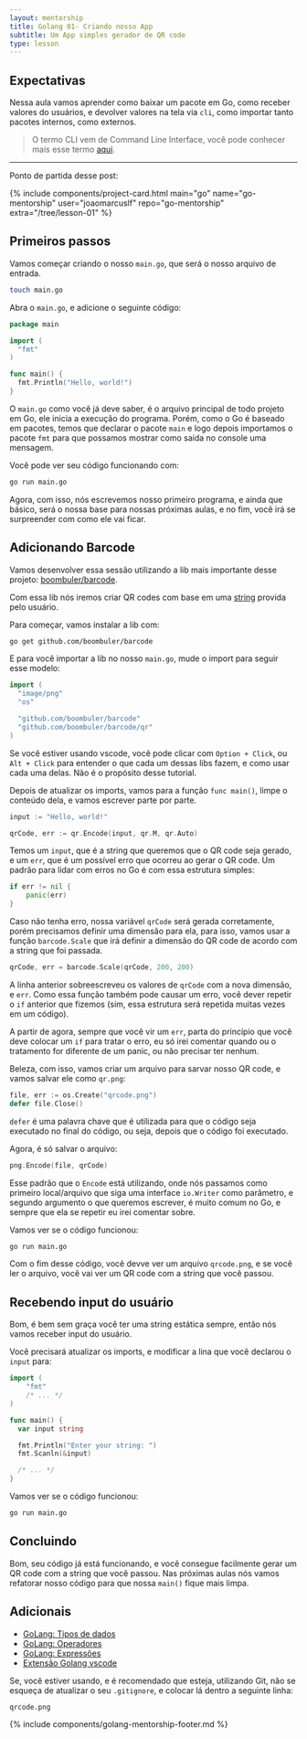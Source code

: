 ```yaml
---
layout: mentorship
title: Golang 01- Criando nosso App
subtitle: Um App simples gerador de QR code
type: lesson
---
```


## Expectativas

Nessa aula vamos aprender como baixar um pacote em Go, como receber valores do usuários, e devolver valores na tela via `cli`, como importar tanto pacotes internos, como externos.

> O termo CLI vem de Command Line Interface, você pode conhecer mais esse termo [aqui](https://en.wikipedia.org/wiki/Command-line_interface).

----

Ponto de partida desse post:

<div>
  {%
    include components/project-card.html
      main="go"
      name="go-mentorship"
      user="joaomarcuslf"
      repo="go-mentorship"
      extra="/tree/lesson-01"
  %}
</div>

## Primeiros passos

Vamos começar criando o nosso `main.go`, que será o nosso arquivo de entrada.

```bash
touch main.go
```

Abra o `main.go`, e adicione o seguinte código:

```go
package main

import (
  "fmt"
)

func main() {
  fmt.Println("Hello, world!")
}
```

O `main.go` como você já deve saber, é o arquivo principal de todo projeto em Go, ele inicia a execução do programa. Porém, como o Go é baseado em pacotes, temos que declarar o pacote `main` e logo depois importamos o pacote `fmt` para que possamos mostrar como saída no console uma mensagem.

Você pode ver seu código funcionando com:

```bash
go run main.go
```

Agora, com isso, nós escrevemos nosso primeiro programa, e ainda que básico, será o nossa base para nossas próximas aulas, e no fim, você irá se surpreender com como ele vai ficar.

## Adicionando Barcode

Vamos desenvolver essa sessão utilizando a lib mais importante desse projeto: [boombuler/barcode](github.com/boombuler/barcode).

Com essa lib nós iremos criar QR codes com base em uma [string](https://pkg.go.dev/strings) provida pelo usuário.

Para começar, vamos instalar a lib com:

```bash
go get github.com/boombuler/barcode
```

E para você importar a lib no nosso `main.go`, mude o import para seguir esse modelo:

```go
import (
  "image/png"
  "os"

  "github.com/boombuler/barcode"
  "github.com/boombuler/barcode/qr"
)
```

Se você estiver usando vscode, você pode clicar com `Option + Click`, ou `Alt + Click` para entender o que cada um dessas libs fazem, e como usar cada uma delas. Não é o propósito desse tutorial.

Depois de atualizar os imports, vamos para a função `func main()`, limpe o conteúdo dela, e vamos escrever parte por parte.

```go
input := "Hello, world!"

qrCode, err := qr.Encode(input, qr.M, qr.Auto)
```

Temos um `input`, que é a string que queremos que o QR code seja gerado, e um `err`, que é um possível erro que ocorreu ao gerar o QR code. Um padrão para lidar com erros no Go é com essa estrutura simples:

```go
if err != nil {
    panic(err)
}
```

Caso não tenha erro, nossa variável `qrCode` será gerada corretamente, porém precisamos definir uma dimensão para ela, para isso, vamos usar a função `barcode.Scale` que irá definir a dimensão do QR code de acordo com a string que foi passada.

```go
qrCode, err = barcode.Scale(qrCode, 200, 200)
```

A linha anterior sobreescreveu os valores de `qrCode` com a nova dimensão, e `err`. Como essa função também pode causar um erro, você dever repetir o `if` anterior que fizemos (sim, essa estrutura será repetida muitas vezes em um código).

A partir de agora, sempre que você vir um `err`, parta do princípio que você deve colocar um `if` para tratar o erro, eu só irei comentar quando ou o tratamento for diferente de um panic, ou não precisar ter nenhum.

Beleza, com isso, vamos criar um arquivo para sarvar nosso QR code, e vamos salvar ele como `qr.png`:

```go
file, err := os.Create("qrcode.png")
defer file.Close()
```

`defer` é uma palavra chave que é utilizada para que o código seja executado no final do código, ou seja, depois que o código foi executado.

Agora, é só salvar o arquivo:

```go
png.Encode(file, qrCode)
```

Esse padrão que o `Encode` está utilizando, onde nós passamos como primeiro local/arquivo que siga uma interface `io.Writer` como parâmetro, e segundo argumento o que queremos escrever, é muito comum no Go, e sempre que ela se repetir eu irei comentar sobre.

Vamos ver se o código funcionou:

```bash
go run main.go
```

Com o fim desse código, você devve ver um arquivo `qrcode.png`, e se você ler o arquivo, você vai ver um QR code com a string que você passou.

## Recebendo input do usuário

Bom, é bem sem graça você ter uma string estática sempre, então nós vamos receber input do usuário.

Você precisará atualizar os imports, e modificar a lina que você declarou o `input` para:

```go
import (
    "fmt"
    /* ... */
)

func main() {
  var input string

  fmt.Println("Enter your string: ")
  fmt.Scanln(&input)

  /* ... */
}
```

Vamos ver se o código funcionou:

```bash
go run main.go
```

## Concluindo

Bom, seu código já está funcionando, e você consegue facilmente gerar um QR code com a string que você passou. Nas próximas aulas nós vamos refatorar nosso código para que nossa `main()` fique mais limpa.

## Adicionais

- [GoLang: Tipos de dados](https://golang.org/ref/spec#Types)
- [GoLang: Operadores](https://golang.org/ref/spec#Operators)
- [GoLang: Expressões](https://golang.org/ref/spec#Expressions)
- [Extensão Golang vscode](https://marketplace.visualstudio.com/items?itemName=golang.Go)

Se, você estiver usando, e é recomendado que esteja, utilizando Git, não se esqueça de atualizar o seu `.gitignore`, e colocar lá dentro a seguinte linha:

```bash
qrcode.png
```

{% include components/golang-mentorship-footer.md %}
